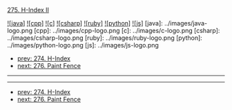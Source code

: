 [275. H-Index II](https://leetcode.com/problems/h-index-ii/)

[![java]](../java/275-h-index-ii.md)
[![cpp]](../cpp/275-h-index-ii.md)
[![c]](../c/275-h-index-ii.md)
[![csharp]](../csharp/275-h-index-ii.md)
[![ruby]](../ruby/275-h-index-ii.md)
[![python]](../python/275-h-index-ii.md)
[![js]](../js/275-h-index-ii.md)
[java]: ../images/java-logo.png
[cpp]: ../images/cpp-logo.png
[c]: ../images/c-logo.png
[csharp]: ../images/csharp-logo.png
[ruby]: ../images/ruby-logo.png
[python]: ../images/python-logo.png
[js]: ../images/js-logo.png

- [prev: 274. H-Index](274-h-index.md)
- [next: 276. Paint Fence](276-paint-fence.md)

---



---

- [prev: 274. H-Index](274-h-index.md)
- [next: 276. Paint Fence](276-paint-fence.md)
